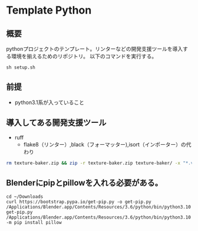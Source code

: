 # Template Python

## 概要

pythonプロジェクトのテンプレート。リンターなどの開発支援ツールを導入する環境を揃えるためのリポジトリ。
以下のコマンドを実行する。

```
sh setup.sh
```

## 前提

- python3.1系が入っていること

## 導入してある開発支援ツール

- ruff
  - flake8（リンター）,black（フォーマッター),isort（インポーター）の代わり

```bash
rm texture-baker.zip && zip -r texture-baker.zip texture-baker/ -x "*.venv*" -x "*.git*" -x "*.vscode*" -x "*.gitignore*" -x "*poetry.lock*" -x "*pyproject.toml*" -x "*README.md*" -x "*setup.sh*" -x "*.DS_Store*"
```

## Blenderにpipとpillowを入れる必要がある。

```
cd ~/Downloads
curl https://bootstrap.pypa.io/get-pip.py -o get-pip.py
/Applications/Blender.app/Contents/Resources/3.6/python/bin/python3.10 get-pip.py
/Applications/Blender.app/Contents/Resources/3.6/python/bin/python3.10 -m pip install pillow
```
